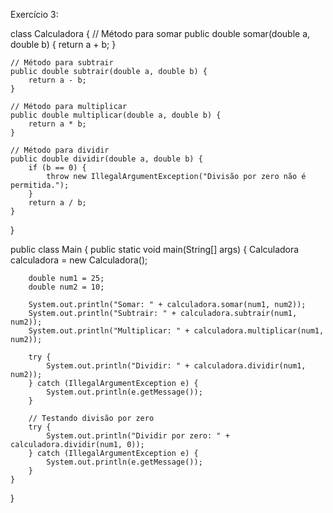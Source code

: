 Exercício 3: 

class Calculadora {
    // Método para somar
    public double somar(double a, double b) {
        return a + b;
    }

    // Método para subtrair
    public double subtrair(double a, double b) {
        return a - b;
    }

    // Método para multiplicar
    public double multiplicar(double a, double b) {
        return a * b;
    }

    // Método para dividir
    public double dividir(double a, double b) {
        if (b == 0) {
            throw new IllegalArgumentException("Divisão por zero não é permitida.");
        }
        return a / b;
    }
}

public class Main {
    public static void main(String[] args) {
        Calculadora calculadora = new Calculadora();

        double num1 = 25;
        double num2 = 10;

        System.out.println("Somar: " + calculadora.somar(num1, num2));
        System.out.println("Subtrair: " + calculadora.subtrair(num1, num2));
        System.out.println("Multiplicar: " + calculadora.multiplicar(num1, num2));
        
        try {
            System.out.println("Dividir: " + calculadora.dividir(num1, num2));
        } catch (IllegalArgumentException e) {
            System.out.println(e.getMessage());
        }
        
        // Testando divisão por zero
        try {
            System.out.println("Dividir por zero: " + calculadora.dividir(num1, 0));
        } catch (IllegalArgumentException e) {
            System.out.println(e.getMessage());
        }
    }
}